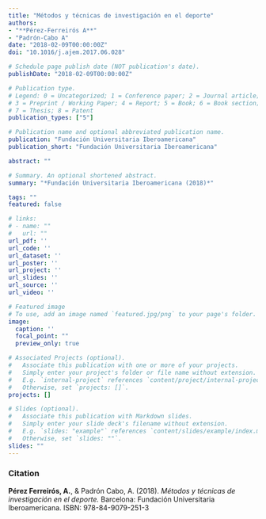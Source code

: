 ```yaml
---
title: "Métodos y técnicas de investigación en el deporte"
authors:
- "**Pérez-Ferreirós A**"
- "Padrón-Cabo A"
date: "2018-02-09T00:00:00Z"
doi: "10.1016/j.ajem.2017.06.028"

# Schedule page publish date (NOT publication's date).
publishDate: "2018-02-09T00:00:00Z"

# Publication type.
# Legend: 0 = Uncategorized; 1 = Conference paper; 2 = Journal article;
# 3 = Preprint / Working Paper; 4 = Report; 5 = Book; 6 = Book section;
# 7 = Thesis; 8 = Patent
publication_types: ["5"]

# Publication name and optional abbreviated publication name.
publication: "Fundación Universitaria Iberoamericana"
publication_short: "Fundación Universitaria Iberoamericana"

abstract: ""

# Summary. An optional shortened abstract.
summary: "*Fundación Universitaria Iberoamericana (2018)*"

tags: ""
featured: false

# links:
# - name: ""
#   url: ""
url_pdf: ''
url_code: ''
url_dataset: ''
url_poster: ''
url_project: ''
url_slides: ''
url_source: ''
url_video: ''

# Featured image
# To use, add an image named `featured.jpg/png` to your page's folder. 
image:
  caption: ''
  focal_point: ""
  preview_only: true

# Associated Projects (optional).
#   Associate this publication with one or more of your projects.
#   Simply enter your project's folder or file name without extension.
#   E.g. `internal-project` references `content/project/internal-project/index.md`.
#   Otherwise, set `projects: []`.
projects: []

# Slides (optional).
#   Associate this publication with Markdown slides.
#   Simply enter your slide deck's filename without extension.
#   E.g. `slides: "example"` references `content/slides/example/index.md`.
#   Otherwise, set `slides: ""`.
slides: ""
---
```


### Citation
**Pérez Ferreirós, A.**, & Padrón Cabo, A. (2018). *Métodos y técnicas de investigación en el deporte.* Barcelona: Fundación Universitaria Iberoamericana. ISBN: 978-84-9079-251-3
